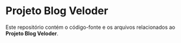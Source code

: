 # Projeto Blog Veloder

Este repositório contém o código-fonte e os arquivos relacionados ao **Projeto Blog Veloder**.